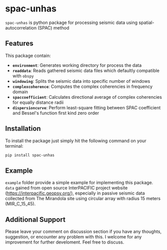 # spac-unhas
`spac-unhas` is python package for processing seismic data using spatial-autocorrelation (SPAC) method

## Features
This package contain:
- **`environment`**: Generates working directory for process the data
- **`readdata`**: Reads gathered seismic data files which defaultly compatible with `obspy`
- **`windowing`**: Splits the seismic data into specific number of windows
- **`complexcoherence`**: Computes the complex coherencies in frequency domain
- **`spaccoefficient`**: Calculates directional average of complex coherencies for equally distance radii
- **`dispersioncurve`**: Perform least-square fitting between SPAC coefficient and Bessel's function first kind zero order

## Installation
To install the package just simply hit the following command on your terminal:
```bash
pip install spac-unhas
```

## Example
`example` folder provide a simple example for implementing this package. `data` gained from open source InterPACIFIC project website (https://interpacific.geopsy.org/), especially in passive seismic data collected from The Mirandola site using circular array with radius 15 meters (MIR_C_15_45).


## Additional Support
Please leave your comment on discussion section if you have any thoughts, suggestion, or encounter any problem with this. I welcome for any improvement for further develoment. Feel free to discuss.
